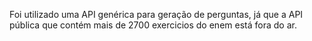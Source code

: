 Foi utilizado uma API genérica para geração de perguntas, já que a API pública que contém mais de 2700 exercicios do enem está fora do ar.

